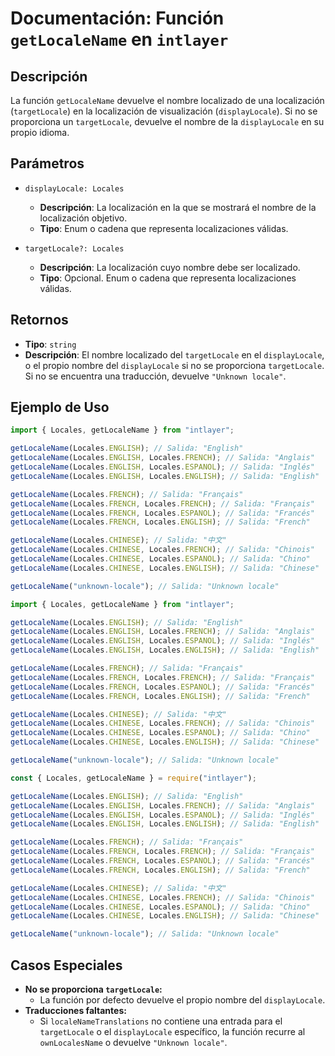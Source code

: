 # Documentación: Función `getLocaleName` en `intlayer`

## Descripción

La función `getLocaleName` devuelve el nombre localizado de una localización (`targetLocale`) en la localización de visualización (`displayLocale`). Si no se proporciona un `targetLocale`, devuelve el nombre de la `displayLocale` en su propio idioma.

## Parámetros

- `displayLocale: Locales`

  - **Descripción**: La localización en la que se mostrará el nombre de la localización objetivo.
  - **Tipo**: Enum o cadena que representa localizaciones válidas.

- `targetLocale?: Locales`
  - **Descripción**: La localización cuyo nombre debe ser localizado.
  - **Tipo**: Opcional. Enum o cadena que representa localizaciones válidas.

## Retornos

- **Tipo**: `string`
- **Descripción**: El nombre localizado del `targetLocale` en el `displayLocale`, o el propio nombre del `displayLocale` si no se proporciona `targetLocale`. Si no se encuentra una traducción, devuelve `"Unknown locale"`.

## Ejemplo de Uso

```typescript codeFormat="typescript"
import { Locales, getLocaleName } from "intlayer";

getLocaleName(Locales.ENGLISH); // Salida: "English"
getLocaleName(Locales.ENGLISH, Locales.FRENCH); // Salida: "Anglais"
getLocaleName(Locales.ENGLISH, Locales.ESPANOL); // Salida: "Inglés"
getLocaleName(Locales.ENGLISH, Locales.ENGLISH); // Salida: "English"

getLocaleName(Locales.FRENCH); // Salida: "Français"
getLocaleName(Locales.FRENCH, Locales.FRENCH); // Salida: "Français"
getLocaleName(Locales.FRENCH, Locales.ESPANOL); // Salida: "Francés"
getLocaleName(Locales.FRENCH, Locales.ENGLISH); // Salida: "French"

getLocaleName(Locales.CHINESE); // Salida: "中文"
getLocaleName(Locales.CHINESE, Locales.FRENCH); // Salida: "Chinois"
getLocaleName(Locales.CHINESE, Locales.ESPANOL); // Salida: "Chino"
getLocaleName(Locales.CHINESE, Locales.ENGLISH); // Salida: "Chinese"

getLocaleName("unknown-locale"); // Salida: "Unknown locale"
```

```javascript codeFormat="esm"
import { Locales, getLocaleName } from "intlayer";

getLocaleName(Locales.ENGLISH); // Salida: "English"
getLocaleName(Locales.ENGLISH, Locales.FRENCH); // Salida: "Anglais"
getLocaleName(Locales.ENGLISH, Locales.ESPANOL); // Salida: "Inglés"
getLocaleName(Locales.ENGLISH, Locales.ENGLISH); // Salida: "English"

getLocaleName(Locales.FRENCH); // Salida: "Français"
getLocaleName(Locales.FRENCH, Locales.FRENCH); // Salida: "Français"
getLocaleName(Locales.FRENCH, Locales.ESPANOL); // Salida: "Francés"
getLocaleName(Locales.FRENCH, Locales.ENGLISH); // Salida: "French"

getLocaleName(Locales.CHINESE); // Salida: "中文"
getLocaleName(Locales.CHINESE, Locales.FRENCH); // Salida: "Chinois"
getLocaleName(Locales.CHINESE, Locales.ESPANOL); // Salida: "Chino"
getLocaleName(Locales.CHINESE, Locales.ENGLISH); // Salida: "Chinese"

getLocaleName("unknown-locale"); // Salida: "Unknown locale"
```

```javascript codeFormat="commonjs"
const { Locales, getLocaleName } = require("intlayer");

getLocaleName(Locales.ENGLISH); // Salida: "English"
getLocaleName(Locales.ENGLISH, Locales.FRENCH); // Salida: "Anglais"
getLocaleName(Locales.ENGLISH, Locales.ESPANOL); // Salida: "Inglés"
getLocaleName(Locales.ENGLISH, Locales.ENGLISH); // Salida: "English"

getLocaleName(Locales.FRENCH); // Salida: "Français"
getLocaleName(Locales.FRENCH, Locales.FRENCH); // Salida: "Français"
getLocaleName(Locales.FRENCH, Locales.ESPANOL); // Salida: "Francés"
getLocaleName(Locales.FRENCH, Locales.ENGLISH); // Salida: "French"

getLocaleName(Locales.CHINESE); // Salida: "中文"
getLocaleName(Locales.CHINESE, Locales.FRENCH); // Salida: "Chinois"
getLocaleName(Locales.CHINESE, Locales.ESPANOL); // Salida: "Chino"
getLocaleName(Locales.CHINESE, Locales.ENGLISH); // Salida: "Chinese"

getLocaleName("unknown-locale"); // Salida: "Unknown locale"
```

## Casos Especiales

- **No se proporciona `targetLocale`:**
  - La función por defecto devuelve el propio nombre del `displayLocale`.
- **Traducciones faltantes:**
  - Si `localeNameTranslations` no contiene una entrada para el `targetLocale` o el `displayLocale` específico, la función recurre al `ownLocalesName` o devuelve `"Unknown locale"`.
